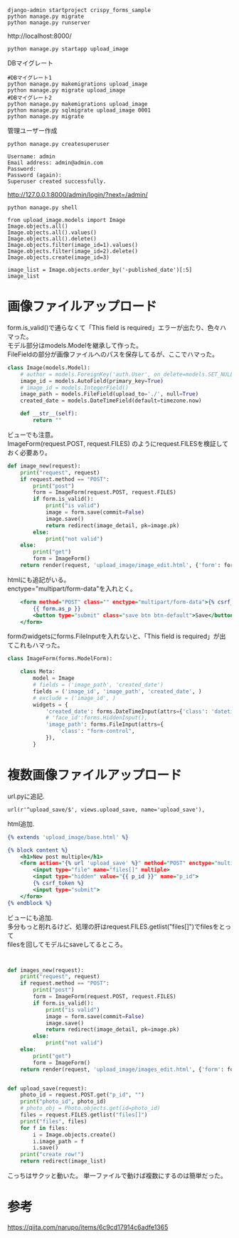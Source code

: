 


```
django-admin startproject crispy_forms_sample
python manage.py migrate
python manage.py runserver
```

http://localhost:8000/


```
python manage.py startapp upload_image
```

DBマイグレート

```
#DBマイグレート1
python manage.py makemigrations upload_image
python manage.py migrate upload_image
#DBマイグレート2
python manage.py makemigrations upload_image
python manage.py sqlmigrate upload_image 0001
python manage.py migrate
```


管理ユーザー作成


```
python manage.py createsuperuser

Username: admin
Email address: admin@admin.com
Password:
Password (again):
Superuser created successfully.
```

http://127.0.0.1:8000/admin/login/?next=/admin/


```
python manage.py shell

from upload_image.models import Image
Image.objects.all()
Image.objects.all().values()
Image.objects.all().delete()
Image.objects.filter(image_id=1).values()
Image.objects.filter(image_id=2).delete()
Image.objects.create(image_id=3)

image_list = Image.objects.order_by('-published_date')[:5]
image_list
```


# 画像ファイルアップロード

form.is_valid()で通らなくて「This field is required」エラーが出たり、色々ハマった。    
モデル部分はmodels.Modelを継承して作った。   
FileFieldの部分が画像ファイルへのパスを保存してるが、ここでハマった。    


```py:models.py
class Image(models.Model):
    # author = models.ForeignKey('auth.User', on_delete=models.SET_NULL, null=True)
    image_id = models.AutoField(primary_key=True)
    # image_id = models.IntegerField()
    image_path = models.FileField(upload_to='./', null=True)
    created_date = models.DateTimeField(default=timezone.now)

    def __str__(self):
        return ""

```


ビューでも注意。    
ImageForm(request.POST, request.FILES)
のようにrequest.FILESを検証しておく必要あり。    


```py:view.py
def image_new(request):
    print("request", request)
    if request.method == "POST":
        print("post")
        form = ImageForm(request.POST, request.FILES)
        if form.is_valid():
            print("is valid")
            image = form.save(commit=False)
            image.save()
            return redirect(image_detail, pk=image.pk)
        else:
            print("not valid")
    else:
        print("get")
        form = ImageForm()
    return render(request, 'upload_image/image_edit.html', {'form': form})

```


htmlにも追記がいる。    
enctype="multipart/form-data"を入れとく。    


```html:image_edit.html
    <form method="POST" class="" enctype="multipart/form-data">{% csrf_token %}
        {{ form.as_p }}
        <button type="submit" class="save btn btn-default">Save</button>
    </form>
```

formのwidgetsにforms.FileInputを入れないと、「This field is required」が出てこれもハマった。    


```py:form.py
class ImageForm(forms.ModelForm):

    class Meta:
        model = Image
        # fields = ('image_path', 'created_date')
        fields = ('image_id', 'image_path', 'created_date', )
        # exclude = ('image_id', )
        widgets = {
            'created_date': forms.DateTimeInput(attrs={'class': 'datetime-input'}),
            # 'face_id':forms.HiddenInput(),
            'image_path': forms.FileInput(attrs={
                'class': "form-control",
            }),
        }
```


# 複数画像ファイルアップロード

url.pyに追記.    

```
url(r'^upload_save/$', views.upload_save, name='upload_save'),
```

html追加.    


```html:images_edit.html
{% extends 'upload_image/base.html' %}

{% block content %}
    <h1>New post multiple</h1>
    <form action="{% url 'upload_save' %}" method="POST" enctype="multipart/form-data">
        <input type="file" name="files[]" multiple>
        <input type="hidden" value="{{ p_id }}" name="p_id">
        {% csrf_token %}
        <input type="submit">
    </form>
{% endblock %}

```


ビューにも追加.    
多分もっと削れるけど、処理の肝はrequest.FILES.getlist("files[]")でfilesをとって    
filesを回してモデルにsaveしてるところ。    


```py:view.py


def images_new(request):
    print("request", request)
    if request.method == "POST":
        print("post")
        form = ImageForm(request.POST, request.FILES)
        if form.is_valid():
            print("is valid")
            image = form.save(commit=False)
            image.save()
            return redirect(image_detail, pk=image.pk)
        else:
            print("not valid")
    else:
        print("get")
        form = ImageForm()
    return render(request, 'upload_image/images_edit.html', {'form': form})


def upload_save(request):
    photo_id = request.POST.get("p_id", "")
    print("photo_id", photo_id)
    # photo_obj = Photo.objects.get(id=photo_id)
    files = request.FILES.getlist("files[]")
    print("files", files)
    for f in files:
        i = Image.objects.create()
        i.image_path = f
        i.save()
    print("create row!")
    return redirect(image_list)


```

こっちはサクッと動いた。
単一ファイルで動けば複数にするのは簡単だった。    


# 参考

https://qiita.com/narupo/items/6c9cd17914c6adfe1365




